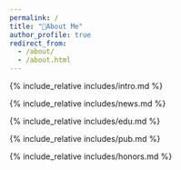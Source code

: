 ```yaml
---
permalink: /
title: "🐣About Me"
author_profile: true
redirect_from: 
  - /about/
  - /about.html
---
```


<!-- 想要在markdown里引入markdown文件就用以下语法 -->

<span class='anchor' id='about-me'></span>
{% include_relative includes/intro.md %}

{% include_relative includes/news.md %}

{% include_relative includes/edu.md %}

{% include_relative includes/pub.md %}

{% include_relative includes/honors.md %}

